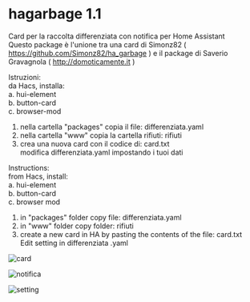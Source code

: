 # hagarbage 1.1
Card per la raccolta differenziata con notifica per Home Assistant<br>
Questo package è l'unione tra una card di Simonz82 ( https://github.com/Simonz82/ha_garbage ) e il package di Saverio Gravagnola ( http://domoticamente.it  )<br>

Istruzioni: <br>
da Hacs, installa: <br>
a. hui-element <br>
b. button-card <br>
c. browser-mod <br>
1) nella cartella "packages" copia il file: differenziata.yaml <br>
2) nella cartella "www" copia la cartella rifiuti: rifiuti <br>
3) crea una nuova card con il codice di: card.txt <br>
modifica differenziata.yaml impostando i tuoi dati<br>

Instructions: <br>
from Hacs, install: <br>
a. hui-element <br>
b. button-card <br>
c. browser mod <br>
1) in "packages" folder copy file: differenziata.yaml <br>
2) in "www" folder copy folder: rifiuti <br>
3) create a new card in HA by pasting the contents of the file: card.txt <br>
Edit setting in differenziata .yaml<br>

![card](https://github.com/user-attachments/assets/c9bd0372-721d-4998-b5fa-534803e90cac)

![notifica](https://github.com/user-attachments/assets/01f6e109-1018-4799-b08a-c6b538006398)

![setting](https://github.com/user-attachments/assets/07f3e42b-bd36-4a93-8b4b-62851a3bbbce)
